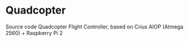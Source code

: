 # Quadcopter
Source code Quadcopter Flight Controller, based on Crius AIOP (Atmega 2560) + Raspberry Pi 2
